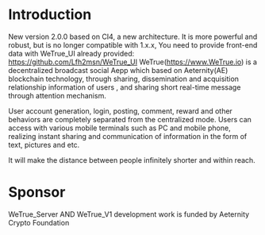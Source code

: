 # Introduction

New version 2.0.0 based on CI4, a new architecture. It is more powerful and robust, but is no longer compatible with 1.x.x, You need to provide front-end data with WeTrue_UI already provided: https://github.com/Lfh2msn/WeTrue_UI
WeTrue(https://www.WeTrue.io) is a decentralized broadcast social Aepp which based on Aeternity(AE) blockchain technology, through sharing,  dissemination and acquisition relationship information of users , and sharing short real-time message through attention mechanism.

User account generation, login, posting, comment,  reward and other behaviors are completely separated from the centralized mode. Users can access with various mobile terminals such as PC and mobile phone,  realizing instant sharing and communication of information in the form of text, pictures and etc.

It will make the distance between people infinitely shorter and within reach.

# Sponsor

WeTrue_Server AND WeTrue_V1 development work is funded by Aeternity Crypto Foundation